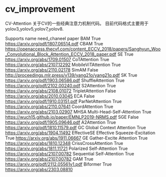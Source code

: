 # cv_improvement
CV-Attention
关于CV的一些经典注意力机制代码。
目前代码格式主要用于yolov3,yolov5,yolov7,yolov8.

Supports
name	need_chaneel	paper
BAM	True	https://arxiv.org/pdf/1807.06514.pdf
CBAM	True	https://openaccess.thecvf.com/content_ECCV_2018/papers/Sanghyun_Woo_Convolutional_Block_Attention_ECCV_2018_paper.pdf
SE	True	https://arxiv.org/abs/1709.01507
CoTAttention	True	https://arxiv.org/abs/2107.12292
MobileViTAttention	True	https://arxiv.org/abs/2110.02178
SimAM	False	http://proceedings.mlr.press/v139/yang21o/yang21o.pdf
SK	True	https://arxiv.org/pdf/1903.06586.pdf
ShuffleAttention	True	https://arxiv.org/pdf/2102.00240.pdf
S2Attention	True	https://arxiv.org/abs/2108.01072
TripletAttention	False	https://arxiv.org/abs/2010.03045
ECA	False	https://arxiv.org/pdf/1910.03151.pdf
ParNetAttention	True	https://arxiv.org/abs/2110.07641
CoordAttention	True	https://arxiv.org/abs/2103.02907
MHSA
Multi-Head-Self-Attention	True	https://wuch15.github.io/paper/EMNLP2019-NRMS.pdf
SGE	False	https://arxiv.org/pdf/1905.09646.pdf
A2Attention	True	https://arxiv.org/pdf/1810.11579.pdf
GC
Global Context Attention	True	https://arxiv.org/abs/1904.11492
EffectiveSE
Effective Squeeze-Excitation	True	https://arxiv.org/abs/1911.06667
GE
Gather-Excite Attention	True	https://arxiv.org/abs/1810.12348
CrissCrossAttention	True	https://arxiv.org/abs/1811.11721
Polarized Self-Attention	True	https://arxiv.org/abs/2107.00782
Sequential Self-Attention	True	https://arxiv.org/abs/2107.00782
GAM	True	https://arxiv.org/pdf/2112.05561v1.pdf
Biformer	True	https://arxiv.org/abs/2303.08810
